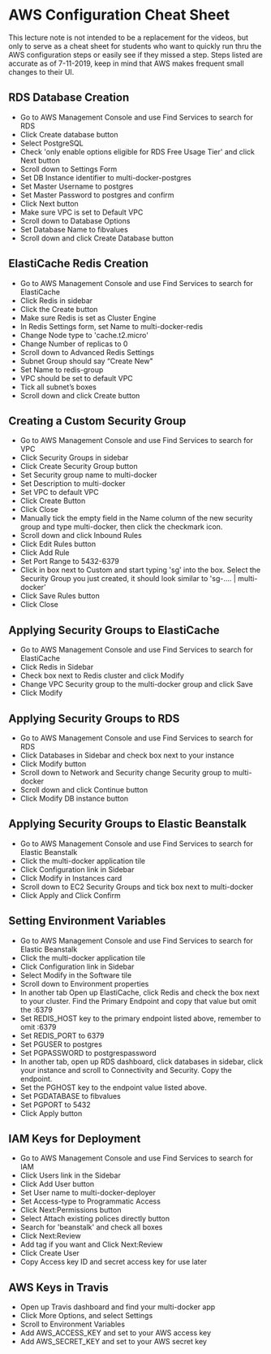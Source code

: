 # AWS Configuration Cheat Sheet
This lecture note is not intended to be a replacement for the videos, but only to serve as a cheat sheet for students who want to quickly run thru the AWS configuration steps or easily see if they missed a step. Steps listed are accurate as of 7-11-2019, keep in mind that AWS makes frequent small changes to their UI.

## RDS Database Creation

- Go to AWS Management Console and use Find Services to search for RDS
- Click Create database button
- Select PostgreSQL
- Check 'only enable options eligible for RDS Free Usage Tier' and click Next button
- Scroll down to Settings Form
- Set DB Instance identifier to multi-docker-postgres
- Set Master Username to postgres
- Set Master Password to postgres and confirm
- Click Next button
- Make sure VPC is set to Default VPC
- Scroll down to Database Options
- Set Database Name to fibvalues
- Scroll down and click Create Database button

## ElastiCache Redis Creation

- Go to AWS Management Console and use Find Services to search for ElastiCache
- Click Redis in sidebar
- Click the Create button
- Make sure Redis is set as Cluster Engine
- In Redis Settings form, set Name to multi-docker-redis
- Change Node type to 'cache.t2.micro'
- Change Number of replicas to 0
- Scroll down to Advanced Redis Settings
- Subnet Group should say “Create New"
- Set Name to redis-group
- VPC should be set to default VPC
- Tick all subnet’s boxes
- Scroll down and click Create button

## Creating a Custom Security Group

- Go to AWS Management Console and use Find Services to search for VPC
- Click Security Groups in sidebar
- Click Create Security Group button
- Set Security group name to multi-docker
- Set Description to multi-docker
- Set VPC to default VPC
- Click Create Button
- Click Close
- Manually tick the empty field in the Name column of the new security group and type multi-docker, then click the checkmark icon.
- Scroll down and click Inbound Rules
- Click Edit Rules button
- Click Add Rule
- Set Port Range to 5432-6379
- Click in box next to Custom and start typing 'sg' into the box. Select the Security Group you just created, it should look similar to 'sg-…. | multi-docker’
- Click Save Rules button
- Click Close

## Applying Security Groups to ElastiCache

- Go to AWS Management Console and use Find Services to search for ElastiCache
- Click Redis in Sidebar
- Check box next to Redis cluster and click Modify
- Change VPC Security group to the multi-docker group and click Save
- Click Modify

## Applying Security Groups to RDS

- Go to AWS Management Console and use Find Services to search for RDS
- Click Databases in Sidebar and check box next to your instance
- Click Modify button
- Scroll down to Network and Security change Security group to multi-docker
- Scroll down and click Continue button
- Click Modify DB instance button

## Applying Security Groups to Elastic Beanstalk

- Go to AWS Management Console and use Find Services to search for Elastic Beanstalk
- Click the multi-docker application tile
- Click Configuration link in Sidebar
- Click Modify in Instances card
- Scroll down to EC2 Security Groups and tick box next to multi-docker
- Click Apply and Click Confirm

## Setting Environment Variables

- Go to AWS Management Console and use Find Services to search for Elastic Beanstalk
- Click the multi-docker application tile
- Click Configuration link in Sidebar
- Select Modify in the Software tile
- Scroll down to Environment properties
- In another tab Open up ElastiCache, click Redis and check the box next to your cluster. Find the Primary Endpoint and copy that value but omit the :6379
- Set REDIS_HOST key to the primary endpoint listed above, remember to omit :6379
- Set REDIS_PORT to 6379
- Set PGUSER to postgres
- Set PGPASSWORD to postgrespassword
- In another tab, open up RDS dashboard, click databases in sidebar, click your instance and scroll to Connectivity and Security. Copy the endpoint.
- Set the PGHOST key to the endpoint value listed above.
- Set PGDATABASE to fibvalues
- Set PGPORT to 5432
- Click Apply button

## IAM Keys for Deployment

- Go to AWS Management Console and use Find Services to search for IAM
- Click Users link in the Sidebar
- Click Add User button
- Set User name to multi-docker-deployer
- Set Access-type to Programmatic Access
- Click Next:Permissions button
- Select Attach existing polices directly button
- Search for 'beanstalk' and check all boxes
- Click Next:Review
- Add tag if you want and Click Next:Review
- Click Create User
- Copy Access key ID and secret access key for use later

## AWS Keys in Travis

- Open up Travis dashboard and find your multi-docker app
- Click More Options, and select Settings
- Scroll to Environment Variables
- Add AWS_ACCESS_KEY and set to your AWS access key
- Add AWS_SECRET_KEY and set to your AWS secret key